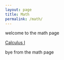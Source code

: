 ```yaml
---
layout: page
title: Math
permalink: /math/
---
```


welcome to the math page



<a class="page-link" href="/math/calculusI/">Calculus I</a>



bye from the math page
